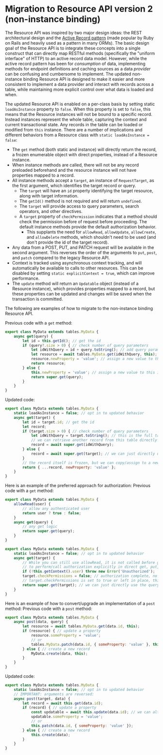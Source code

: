 # Migration to Resource API version 2 (non-instance binding)

The Resource API was inspired by two major design ideas: the REST architectural design and the [Active Record pattern](https://en.wikipedia.org/wiki/Active_record_pattern) (made popular by Ruby on Rails and heavily used as a pattern in many ORMs). The basic design goal of the Resource API is to integrate these concepts into a single construct that can directly map RESTful methods (specifically the "uniform interface" of HTTP) to an active record data model. However, while the active record pattern has been for _consumption_ of data, implementing methods for endpoint definitions and caching sources as a data _provider_ can be confusing and cumbersome to implement. The updated non-instance binding Resource API is designed to make it easier and more consistent to implement a data provider and interact with records across a table, while maintaining more explicit control over what data is loaded and when.

The updated Resource API is enabled on a per-class basis by setting static `loadAsInstance` property to `false`. When this property is set to `false`, this means that the Resource instances will not be bound to a specific record. Instead instances represent the whole table, capturing the context and current transactional state. Any records in the table can be loaded or modified from `this` instance. There are a number of implications and different behaviors from a Resource class with `static loadAsInstance = false`:
* The `get` method (both static and instance) will directly return the record, a frozen enumerable object with direct properties, instead of a Resource instance.
* When instance methods are called, there will not be any record preloaded beforehand and the resource instance will not have properties mapped to a record.
* All instance methods accept a `target`, an instance of `RequestTarget`, as the first argument, which identifies the target record or query.
	* The `target` will have an `id` property identifying the target resource, along with target information.
	* The `getId()` method is not required and will return `undefined`.
	* The `target` will provide access to query parameters, search operators, and other directives.
	* A `target` property of `checkPermission` indicates that a method should check the permission before of request before proceeding. The default instance methods provide the default authorization behavior.
		* This supplants the need for `allowRead`, `allowUpdate`, `allowCreate`, and `allowDelete` methods, which shouldn't need to be used (and don't provide the id of the target record).
* Any data from a POST, PUT, and PATCH request will be available in the second argument. This reverses the order of the arguments to `put`, `post`, and `patch` compared to the legacy Resource API.
* Context is tracked using asynchronous context tracking, and will automatically be available to calls to other resources. This can be disabled by setting `static explicitContext = true`, which can improve performance. 
* The `update` method will return an `Updatable` object (instead of a Resource instance), which provides properties mapped to a record, but these properties can be updated and changes will be saved when the transaction is committed.

The following are examples of how to migrate to the non-instance binding Resource API.

Previous code with a `get` method:
```javascript
export class MyData extends tables.MyData {
	async get(query) {
		let id = this.getId(); // get the id
		if (query?.size > 0) { // check number of query parameters
			let idWithQuery = id + query.toString(); // add query parameters
			let resource = await tables.MyData.get(idWithQuery, this); // retrieve another record
			resource.newProperty = 'value'; // assign a new value to the returned resource instance
			return resource;
		} else {
			this.newProperty = 'value'; // assign a new value to this instance
			return super.get(query);
		}
	}
}
```
Updated code:
```javascript
export class MyData extends tables.MyData {
	static loadAsInstance = false; // opt in to updated behavior
	async get(target) {
		let id = target.id; // get the id
		let record;
		if (target.size > 0) { // check number of query parameters
			let idWithQuery = target.toString(); // this is the full target with the path query parameters
			// we can retrieve another record from this table directly with this.get/super.get or with tables.MyData.get
			record = await super.get(idWithQuery);
		} else {
			record = await super.get(target); // we can just directly use the target as well
		}
		// the record itself is frozen, but we can copy/assign to a new object with additional properties if we want
		return { ...record, newProperty: 'value' };
	}
}
```
Here is an example of the preferred approach for authorization: 
Previous code with a `get` method:
```javascript
export class MyData extends tables.MyData {
	allowRead(user) {
		// allow any authenticated user
		return user ? true : false;
	}
	async get(query) {
		// any get logic
		return super.get(query);
	}
}
```
```javascript
export class MyData extends tables.MyData {
	static loadAsInstance = false; // opt in to updated behavior
	async get(target) {
		// While you can still use allowRead, it is not called before get is called, and it is generally encouraged
		// to perform/call authorization explicitly in direct get, put, post methods rather than using allow* methods.
		if (!this.getContext().user) throw new Error('Unauthorized');
		target.checkPermissions = false; // authorization complete, no need to further check permissions below
		// target.checkPermissions is set to true or left in place, this default get method will perform the default permissions checks
		return super.get(target); // we can just directly use the query as well
	}
}
```

Here is an example of how to convert/upgrade an implementation of a `post` method:
Previous code with a `post` method:
```javascript
export class MyData extends tables.MyData {
	async post(data, query) {
		let resource = await tables.MyData.get(data.id, this);
		if (resource) { // update a property
			resource.someProperty = 'value';
			// or
			tables.MyData.patch(data.id, { someProperty: 'value' }, this);
		} else { // create a new record
			MyData.create(data, this);
		}
	}
}

```
Updated code:
```javascript
export class MyData extends tables.MyData {
	static loadAsInstance = false; // opt in to updated behavior
	// IMPORTANT: arguments are reversed:
	async post(target, data) {
		let record = await this.get(data.id);
		if (record) { // update a property
			const updatable = await this.update(data.id); // we can alternately pass a target to update
			updatable.someProperty = 'value';
			// or
			this.patch(data.id, { someProperty: 'value' });
		} else { // create a new record
			this.create(data);
		}
	}
}
```